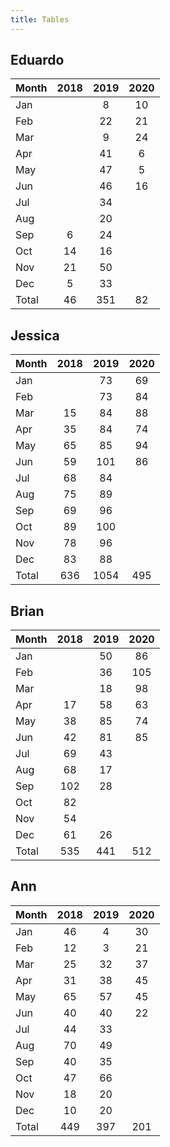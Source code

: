 ```yaml
---
title: Tables
---
```


## Eduardo

| Month | 2018 | 2019 | 2020 |
| --- | :---: | :---: | :---: |
| Jan |  | 8 | 10 |
| Feb |  | 22 | 21 |
| Mar |  | 9 | 24 |
| Apr |  | 41 | 6 |
| May |  | 47 | 5 |
| Jun |  | 46 | 16 |
| Jul |  | 34 |  |
| Aug |  | 20 |  |
| Sep | 6 | 24 |  |
| Oct | 14 | 16 |  |
| Nov | 21 | 50 |  |
| Dec | 5 | 33 |  |
| Total | 46 | 351 | 82 |

## Jessica

| Month | 2018 | 2019 | 2020 |
| --- | :---: | :---: | :---: |
| Jan |  | 73 | 69 |
| Feb |  | 73 | 84 |
| Mar | 15 | 84 | 88 |
| Apr | 35 | 84 | 74 |
| May | 65 | 85 | 94 |
| Jun | 59 | 101 | 86 |
| Jul | 68 | 84 |  |
| Aug | 75 | 89 |  |
| Sep | 69 | 96 |  |
| Oct | 89 | 100 |  |
| Nov | 78 | 96 |  |
| Dec | 83 | 88 |  |
| Total | 636 | 1054 | 495 |

## Brian

| Month | 2018 | 2019 | 2020 |
| --- | :---: | :---: | :---: |
| Jan |  | 50 | 86 |
| Feb |  | 36 | 105 |
| Mar |  | 18 | 98 |
| Apr | 17 | 58 | 63 |
| May | 38 | 85 | 74 |
| Jun | 42 | 81 | 85 |
| Jul | 69 | 43 |  |
| Aug | 68 | 17 |  |
| Sep | 102 | 28 |  |
| Oct | 82 |  |  |
| Nov | 54 |  |  |
| Dec | 61 | 26 |  |
| Total | 535 | 441 | 512 |

## Ann

| Month | 2018 | 2019 | 2020 |
| --- | :---: | :---: | :---: |
| Jan | 46 | 4 | 30 |
| Feb | 12 | 3 | 21 |
| Mar | 25 | 32 | 37 |
| Apr | 31 | 38 | 45 |
| May | 65 | 57 | 45 |
| Jun | 40 | 40 | 22 |
| Jul | 44 | 33 |  |
| Aug | 70 | 49 |  |
| Sep | 40 | 35 |  |
| Oct | 47 | 66 |  |
| Nov | 18 | 20 |  |
| Dec | 10 | 20 |  |
| Total | 449 | 397 | 201 |


